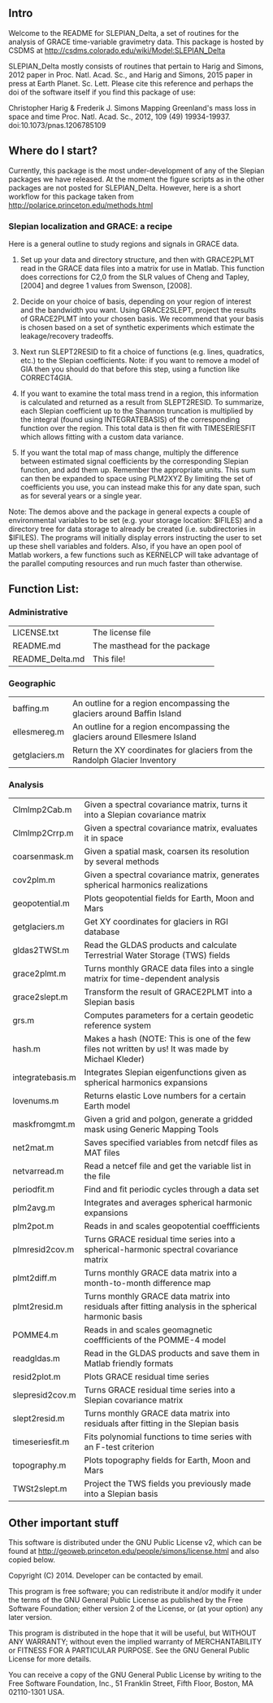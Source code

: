## Intro
Welcome to the README for SLEPIAN_Delta, a set of routines for the
analysis of GRACE time-variable gravimetry data.
This package is hosted by CSDMS at
http://csdms.colorado.edu/wiki/Model:SLEPIAN_Delta

SLEPIAN_Delta mostly consists of routines that pertain to Harig and 
Simons, 2012 paper in Proc. Natl. Acad. Sc., and Harig and Simons, 2015 paper
in press at Earth Planet. Sc. Lett. Please cite this reference and
perhaps the doi of the software itself if you find this package of
use:

Christopher Harig & Frederik J. Simons
Mapping Greenland's mass loss in space and time
Proc. Natl. Acad. Sc., 2012, 109 (49) 19934-19937.
doi:10.1073/pnas.1206785109 


## Where do I start?

Currently, this package is the most under-development of any of the
Slepian packages we have released.  At the moment the figure scripts
as in the other packages are not posted for SLEPIAN_Delta.  However,
here is a short workflow for this package taken from 
http://polarice.princeton.edu/methods.html

### Slepian localization and GRACE: a recipe

Here is a general outline to study regions and signals in GRACE data.

1. Set up your data and directory structure, and then with GRACE2PLMT 
read in the GRACE data files into a matrix for use in Matlab. This 
function does corrections for C2,0 from the SLR values of Cheng and 
Tapley, [2004] and degree 1 values from Swenson, [2008].

2. Decide on your choice of basis, depending on your region of interest 
and the bandwidth you want. Using GRACE2SLEPT, project the results of 
GRACE2PLMT into your chosen basis. We recommend that your basis is 
chosen based on a set of synthetic experiments which estimate the 
leakage/recovery tradeoffs.

3. Next run SLEPT2RESID to fit a choice of functions (e.g. lines, 
quadratics, etc.) to the Slepian coefficients. Note: if you want to 
remove a model of GIA then you should do that before this step, using 
a function like CORRECT4GIA.

4. If you want to examine the total mass trend in a region, this 
information is calculated and returned as a result from SLEPT2RESID. 
To summarize, each Slepian coefficient up to the Shannon truncation is 
multiplied by the integral (found using INTEGRATEBASIS) of the corresponding 
function over the region. This total data is then fit with TIMESERIESFIT 
which allows fitting with a custom data variance.

5. If you want the total map of mass change, multiply the difference 
between estimated signal coefficients by the corresponding Slepian 
function, and add them up. Remember the appropriate units. This sum can 
then be expanded to space using PLM2XYZ By limiting the set of coefficients 
you use, you can instead make this for any date span, such as for several 
years or a single year.



Note: The demos above and the package in general expects a couple of
environmental variables to be set (e.g. your storage location:
$IFILES) and a directory tree for data storage to already be created
(i.e. subdirectories in $IFILES). The programs will initially display
errors instructing the user to set up these shell variables and
folders. Also, if you have an open pool of Matlab workers, a few
functions such as KERNELCP will take advantage of the parallel
computing resources and run much faster than otherwise.




## Function List:

### Administrative
| | |
| --- | --- |
| LICENSE.txt | The license file |
| README.md | The masthead for the package |
| README_Delta.md | This file! |

### Geographic
| | |
| --- | --- |
| baffing.m | An outline for a region encompassing the glaciers around Baffin Island |
| ellesmereg.m | An outline for a region encompassing the glaciers around Ellesmere Island |
| getglaciers.m | Return the XY coordinates for glaciers from the Randolph Glacier Inventory |

### Analysis
| | |
| --- | --- |
| Clmlmp2Cab.m | Given a spectral covariance matrix, turns it into a Slepian covariance matrix |
| Clmlmp2Crrp.m | Given a spectral covariance matrix, evaluates it in space |
| coarsenmask.m | Given a spatial mask, coarsen its resolution by several methods |
| cov2plm.m | Given a spectral covariance matrix, generates spherical harmonics realizations |
| geopotential.m | Plots geopotential fields for Earth, Moon and Mars |
| getglaciers.m | Get XY coordinates for glaciers in RGI database |
| gldas2TWSt.m | Read the GLDAS products and calculate Terrestrial Water Storage (TWS) fields |
| grace2plmt.m | Turns monthly GRACE data files into a single matrix for time-dependent analysis |
| grace2slept.m | Transform the result of GRACE2PLMT into a Slepian basis
| grs.m | Computes parameters for a certain geodetic reference system
| hash.m | Makes a hash (NOTE: This is one of the few files not written by us! It was made by Michael Kleder) |
| integratebasis.m | Integrates Slepian eigenfunctions given as spherical harmonics expansions |
| lovenums.m | Returns elastic Love numbers for a certain Earth model |
| maskfromgmt.m | Given a grid and polgon, generate a gridded mask using Generic Mapping Tools |
| net2mat.m | Saves specified variables from netcdf files as MAT files |
| netvarread.m | Read a netcef file and get the variable list in the file |
| periodfit.m | Find and fit periodic cycles through a data set
| plm2avg.m | Integrates and averages spherical harmonic expansions 
| plm2pot.m | Reads in and scales geopotential coeffficients
| plmresid2cov.m | Turns GRACE residual time series into a spherical-harmonic spectral covariance matrix 
| plmt2diff.m | Turns monthly GRACE data matrix into a month-to-month difference map
| plmt2resid.m | Turns monthly GRACE data matrix into residuals after fitting analysis in the spherical harmonic basis
| POMME4.m | Reads in and scales geomagnetic coeffficients of the POMME-4 model
| readgldas.m | Read in the GLDAS products and save them in Matlab friendly formats |
| resid2plot.m | Plots GRACE residual time series
| slepresid2cov.m | Turns GRACE residual time series into a Slepian covariance matrix 
| slept2resid.m | Turns monthly GRACE data matrix into residuals after fitting in the Slepian basis 
| timeseriesfit.m | Fits polynomial functions to time series with an F-test criterion 
| topography.m | Plots topography fields for Earth, Moon and Mars
| TWSt2slept.m | Project the TWS fields you previously made into a Slepian basis |






## Other important stuff

This software is distributed under the GNU Public License v2, which can be
found at http://geoweb.princeton.edu/people/simons/license.html  and also
copied below.

Copyright (C) 2014. Developer can be contacted by email. 

This program is free software; you can redistribute it and/or modify it
under the terms of the GNU General Public License as published by the Free
Software Foundation; either version 2 of the License, or (at your option) any
later version. 

This program is distributed in the hope that it will be useful, but
WITHOUT ANY WARRANTY; without even the implied warranty of MERCHANTABILITY or
FITNESS FOR A PARTICULAR PURPOSE. See the GNU General Public License for more
details. 

You can receive a copy of the GNU General Public License by writing to the
Free Software Foundation, Inc., 51 Franklin Street, Fifth Floor, Boston, MA
02110-1301 USA. 
